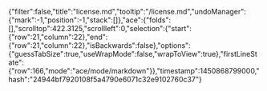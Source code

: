 {"filter":false,"title":"license.md","tooltip":"/license.md","undoManager":{"mark":-1,"position":-1,"stack":[]},"ace":{"folds":[],"scrolltop":422.3125,"scrollleft":0,"selection":{"start":{"row":21,"column":22},"end":{"row":21,"column":22},"isBackwards":false},"options":{"guessTabSize":true,"useWrapMode":false,"wrapToView":true},"firstLineState":{"row":166,"mode":"ace/mode/markdown"}},"timestamp":1450868799000,"hash":"24944bf7920108f5a4790e6071c32e9102760c37"}